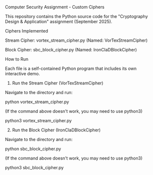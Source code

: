 Computer Security Assignment - Custom Ciphers

This repository contains the Python source code for the "Cryptography Design & Application" assignment (September 2025).

Ciphers Implemented

Stream Cipher: vortex_stream_cipher.py (Named: VorTexStreamCipher)

Block Cipher: sbc_block_cipher.py (Named: IronClaDBlockCipher)

How to Run

Each file is a self-contained Python program that includes its own interactive demo.

1. Run the Stream Cipher (VorTexStreamCipher)

Navigate to the directory and run:

python vortex_stream_cipher.py


(If the command above doesn't work, you may need to use python3)

python3 vortex_stream_cipher.py


2. Run the Block Cipher (IronClaDBlockCipher)

Navigate to the directory and run:

python sbc_block_cipher.py


(If the command above doesn't work, you may need to use python3)

python3 sbc_block_cipher.py
